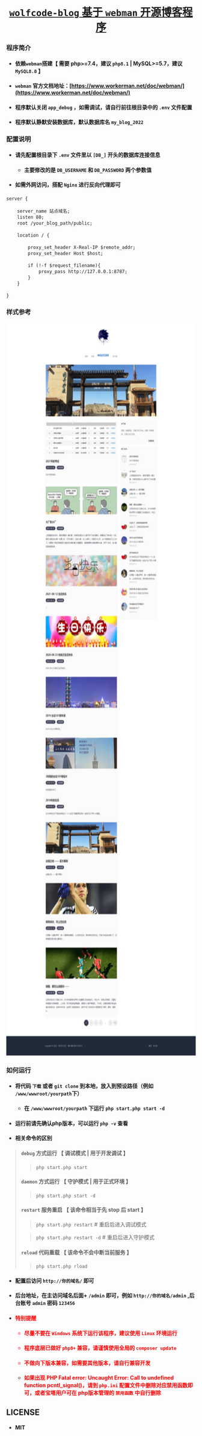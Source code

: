 <h1 align="center">
    <a href="https://www.wolfcode.net/info/239/" target="_blank">
         <code>wolfcode-blog</code> 基于 <code>webman</code> 开源博客程序
    </a>
</h1>

### 程序简介

- #### 依赖`webman`搭建【 需要 php>=7.4，建议 `php8.1` | MySQL>=5.7，建议 `MySQL8.0` 】
- #### `webman` 官方文档地址：[https://www.workerman.net/doc/webman/](https://www.workerman.net/doc/webman/)
- #### 程序默认关闭 `app_debug` ，如需调试，请自行前往根目录中的 `.env` 文件配置
- #### 程序默认静默安装数据库，默认数据库名 `my_blog_2022`

### 配置说明

- #### 请先配置根目录下 `.env` 文件里以 `[DB_]` 开头的数据库连接信息
    - #### 主要修改的是 `DB_USERNAME` 和 `DB_PASSWORD` 两个参数值
- #### 如需外网访问，搭配 `Nginx` 进行反向代理即可

```
server {

    server_name 站点域名;
    listen 80;
    root /your_blog_path/public;

    location / {
    
        proxy_set_header X-Real-IP $remote_addr;
        proxy_set_header Host $host;
        
        if (!-f $request_filename){
            proxy_pass http://127.0.0.1:8787;
        }
    }
    
}
  ```

### 样式参考

<img alt="样式参考" height="1943" src="./public/static/images/WOLFCODE.png" width="700"/>

### 如何运行

- #### 将代码 `下载` 或者 `git clone` 到本地，放入到预设路径（例如 `/www/wwwroot/yourpath`下）
    - #### 在 `/www/wwwroot/yourpath` 下运行 `php start.php start -d`
- #### 运行前请先确认php版本，可以运行 `php -v` 查看

- #### 相关命令的区别

> #### `debug` 方式运行 【 调试模式 | 用于开发调试 】
>
> > ```php start.php start```
> #### `daemon` 方式运行 【 守护模式 | 用于正式环境 】
>> ```php start.php start -d```
> #### `restart` 服务重启 【 该命令相当于先 stop 后 start 】
> > ```php start.php restart```    # 重启后进入调试模式
>
>> ```php start.php restart -d``` # 重启后进入守护模式
> #### `reload` 代码重载 【 该命令不会中断当前服务 】
>> ```php start.php rload```

- #### 配置后访问 `http://你的域名/` 即可
- #### 后台地址，在主访问域名后面+ `/admin` 即可，例如 `http://你的域名/admin` ,后台账号 `admin` 密码 `123456`
- #### <font color="red">特别提醒
    - #### 尽量不要在 `Windows` 系统下运行该程序，建议使用 `Linux` 环境运行
    - #### 程序底层已做好 `php8+` 兼容，请谨慎使用全局的 `composer update`
    - #### 不做向下版本兼容，如需要其他版本，请自行兼容开发
    - #### 如果出现 PHP Fatal error:  Uncaught Error: Call to undefined function pcntl_signal()，请到 `php.ini` 配置文件中删除对应禁用函数即可，或者宝塔用户可在 php版本管理的 `禁用函数` 中自行删除 </font>

## LICENSE

- #### MIT
